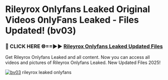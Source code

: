 # Rileyrox Onlyfans Leaked Original Videos 0nlyFans Leaked - Files Updated! (bv03)

<h3>🔴 CLICK HERE 🌐==►► <a href="https://tinyurl.com/2jnfzry5" rel="nofollow">Rileyrox Onlyfans Leaked Updated Files</a></h3>

Get Rileyrox Onlyfans Leaked and all content. Now you can access all videos and pictures of Rileyrox Onlyfans Leaked. New Updated Files 2025!

[![bv03](https://i.imgur.com/GyGTBgg.gif)](https://tinyurl.com/2jnfzry5)
rileyrox leaked onlyfans